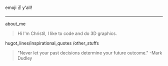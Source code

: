 emoji :v: y'all!
***
about_me
>  Hi I'm Christil, I like to code and do 3D graphics.

hugot_lines/inspirational_quotes /other_stuffs
> "Never let your past decisions determine your future outcome." -Mark Dudley
